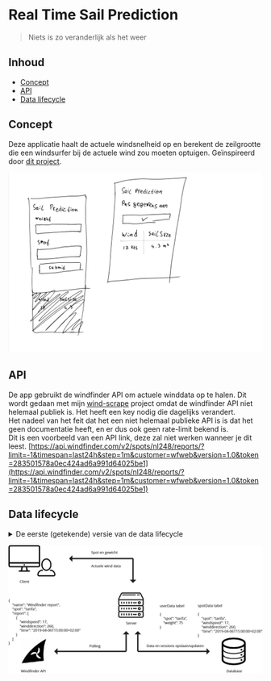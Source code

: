 # Real Time Sail Prediction
> Niets is zo veranderlijk als het weer

## Inhoud
* [Concept](#concept)
* [API](#api)
* [Data lifecycle](#data-lifecycle)

## Concept
Deze applicatie haalt de actuele windsnelheid op en berekent de zeilgrootte die een windsurfer bij de actuele wind zou moeten optuigen. Geïnspireerd door [dit project](https://github.com/RoryMearns/Windsurf_Calculator).

![concept schets](bin/schets.jpg)

## API
De app gebruikt de windfinder API om actuele winddata op te halen. Dit wordt gedaan met mijn [wind-scrape](https://github.com/jeroentvb/wind-scrape) project omdat de windfinder API niet helemaal publiek is. Het heeft een key nodig die dagelijks verandert.  
Het nadeel van het feit dat het een niet helemaal publieke API is is dat het geen documentatie heeft, en er dus ook geen rate-limit bekend is.  
Dit is een voorbeeld van een API link, deze zal niet werken wanneer je dit leest. [https://api.windfinder.com/v2/spots/nl248/reports/?limit=-1&timespan=last24h&step=1m&customer=wfweb&version=1.0&token=283501578a0ec424ad6a991d64025be1](https://api.windfinder.com/v2/spots/nl248/reports/?limit=-1&timespan=last24h&step=1m&customer=wfweb&version=1.0&token=283501578a0ec424ad6a991d64025be1)

## Data lifecycle
<details>
<summary>De eerste (getekende) versie van de data lifecycle</summary>
![data lifecycle](bin/data-lifecycle-old.jpg)
</details>

![data lifecycle](bin/data-lifecycle.jpg)
